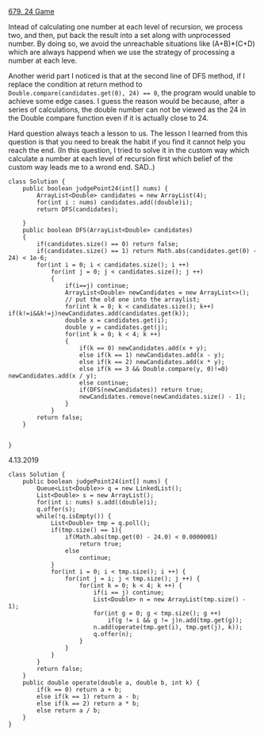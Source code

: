 [679. 24 Game](https://leetcode.com/problems/24-game/)

Intead of calculating one number at each level of recursion, we process two, and then, put back the result into a set along with unprocessed number.
By doing so, we avoid the unreachable situations like (A+B)*(C+D) which are always happend when we use the strategy of processing a number at each leve.

Another werid part I noticed is that at the second line of DFS method, if I replace the condition at return method to `Double.compare(candidates.get(0), 24) == 0`,
the program would unable to achieve some edge cases.
I guess the reason would be because, after a series of calculations, the double number can not be viewed as the 24 in the Double compare function even if it is actually close to 24.

Hard question always teach a lesson to us. The lesson I learned from this question is that you need to break the habit if you find it cannot help you reach the end. 
(In this question, I tried to solve it in the custom way which calculate a number at each level of recursion first which belief of the custom way leads me to a wrond end. SAD..)


```
class Solution {
    public boolean judgePoint24(int[] nums) {
        ArrayList<Double> candidates = new ArrayList(4);
        for(int i : nums) candidates.add((double)i);
        return DFS(candidates);
        
    }
    public boolean DFS(ArrayList<Double> candidates)
    {
        if(candidates.size() == 0) return false;
        if(candidates.size() == 1) return Math.abs(candidates.get(0) - 24) < 1e-6;
        for(int i = 0; i < candidates.size(); i ++)
            for(int j = 0; j < candidates.size(); j ++)
            {
                if(i==j) continue;
                ArrayList<Double> newCandidates = new ArrayList<>();
                // put the old one into the arraylist;
                for(int k = 0; k < candidates.size(); k++) if(k!=i&&k!=j)newCandidates.add(candidates.get(k));
                double x = candidates.get(i);
                double y = candidates.get(j);
                for(int k = 0; k < 4; k ++)
                {
                    if(k == 0) newCandidates.add(x + y);
                    else if(k == 1) newCandidates.add(x - y);
                    else if(k == 2) newCandidates.add(x * y);
                    else if(k == 3 && Double.compare(y, 0)!=0) newCandidates.add(x / y); 
                    else continue;
                    if(DFS(newCandidates)) return true;
                    newCandidates.remove(newCandidates.size() - 1);
                }
            }
        return false;
    }
    
    
}
```

4.13.2019

```
class Solution {
    public boolean judgePoint24(int[] nums) {
        Queue<List<Double>> q = new LinkedList();
        List<Double> s = new ArrayList();
        for(int i: nums) s.add((double)i);
        q.offer(s);
        while(!q.isEmpty()) {
            List<Double> tmp = q.poll();
            if(tmp.size() == 1){
                if(Math.abs(tmp.get(0) - 24.0) < 0.0000001)
                    return true; 
                else 
                    continue; 
            }
            for(int i = 0; i < tmp.size(); i ++) {
                for(int j = i; j < tmp.size(); j ++) {
                    for(int k = 0; k < 4; k ++) {
                        if(i == j) continue;
                        List<Double> n = new ArrayList(tmp.size() - 1);
                        for(int g = 0; g < tmp.size(); g ++) 
                            if(g != i && g != j)n.add(tmp.get(g));
                        n.add(operate(tmp.get(i), tmp.get(j), k));
                        q.offer(n);
                    }
                }
            }
        }
        return false;
    }
    public double operate(double a, double b, int k) {
        if(k == 0) return a + b;
        else if(k == 1) return a - b;
        else if(k == 2) return a * b;
        else return a / b;
    }
}
```
